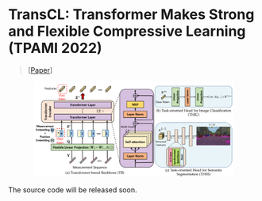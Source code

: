# TransCL: Transformer Makes Strong and Flexible Compressive Learning (TPAMI 2022)
> [[Paper](https://ieeexplore.ieee.org/document/9841016)]<br>

<p align="center">
  <img src="figs/network.PNG" width="80%">
</p>

The source code will be released soon. 
